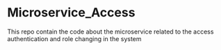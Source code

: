 # Microservice_Access

This repo contain the code about the microservice related to the access authentication and role changing in the system
